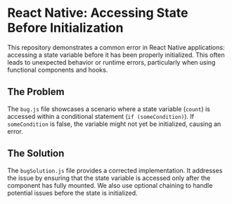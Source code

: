 # React Native: Accessing State Before Initialization

This repository demonstrates a common error in React Native applications: accessing a state variable before it has been properly initialized. This often leads to unexpected behavior or runtime errors, particularly when using functional components and hooks.

## The Problem

The `bug.js` file showcases a scenario where a state variable (`count`) is accessed within a conditional statement (`if (someCondition)`). If `someCondition` is false, the variable might not yet be initialized, causing an error.

## The Solution

The `bugSolution.js` file provides a corrected implementation.  It addresses the issue by ensuring that the state variable is accessed only after the component has fully mounted.  We also use optional chaining to handle potential issues before the state is initialized.